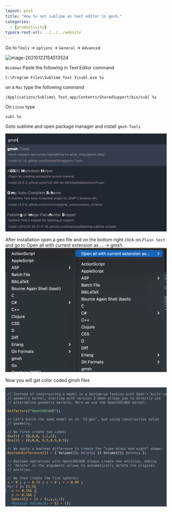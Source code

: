 ```yaml
---
layout: post
title: "How to set sublime as text editor in gmsh."
categories: 
  - [productivity]
typora-root-url: ../../../website
---
```


Go to `Tools` → `options` → `General` → `Advanced`

![image-20210122154513524](/assets/images/image-20210122154513524.png)

`Windows` Paste the following in Text Editor command

```
C:\Program Files\Sublime Text 3\subl.exe %s 
```

on a `Mac` type the following command

```
/Applications/Sublime\ Text.app/Contents/SharedSupport/bin/subl %s
```

On `Linux` type

```
subl %s
```

Goto sublime and open package manager and install `gmsh-Tools`

![image-20210309103738751](/assets/images/image-20210309103738751.png)

After installation open a geo file and on the bottom right click on `Plain text `and go to Open all with current extension as ... → gmsh.![image-20210309104045408](/assets/images/image-20210309104045408.png)

Now you will get color coded gmsh files

![image-20210309104220484](/assets/images/image-20210309104220484.png)

